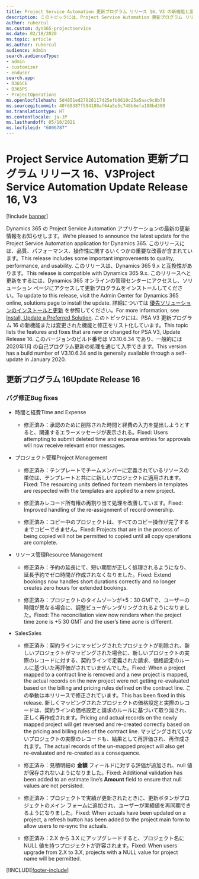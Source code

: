 ```yaml
---
title: Project Service Automation 更新プログラム リリース 16、V3 の新機能と変更点
description: このトピックには、Project Service Automation 更新プログラム リリース 16、V3 で利用可能な機能と修正をリスト化しています。
author: ruhercul
ms.custom: dyn365-projectservice
ms.date: 02/18/2020
ms.topic: article
ms.author: ruhercul
audience: Admin
search.audienceType:
- admin
- customizer
- enduser
search.app:
- D365CE
- D365PS
- ProjectOperations
ms.openlocfilehash: 5d4851ed27028117d25efb0610c25a5aac9c8b70
ms.sourcegitcommit: 40f68387f594180af64a5e5c748b6efa188bd300
ms.translationtype: HT
ms.contentlocale: ja-JP
ms.lasthandoff: 05/10/2021
ms.locfileid: "6006787"
---
```

# <a name="project-service-automation-update-release-16-v3"></a><span data-ttu-id="beb8e-103">Project Service Automation 更新プログラム リリース 16、V3</span><span class="sxs-lookup"><span data-stu-id="beb8e-103">Project Service Automation Update Release 16, V3</span></span>

[!include [banner](../includes/psa-now-project-operations.md)]

<span data-ttu-id="beb8e-104">Dynamics 365 の Project Service Automation アプリケーションの最新の更新情報をお知らせします。</span><span class="sxs-lookup"><span data-stu-id="beb8e-104">We’re pleased to announce the latest update for the Project Service Automation application for Dynamics 365.</span></span> <span data-ttu-id="beb8e-105">このリリースには、品質、パフォーマンス、操作性に関するいくつかの重要な改善が含まれています。</span><span class="sxs-lookup"><span data-stu-id="beb8e-105">This release includes some important improvements to quality, performance, and usability.</span></span>  <span data-ttu-id="beb8e-106">このリリースは、Dynamics 365 9.x と互換性があります。</span><span class="sxs-lookup"><span data-stu-id="beb8e-106">This release is compatible with Dynamics 365 9.x.</span></span> <span data-ttu-id="beb8e-107">このリリースへと更新をするには、Dynamics 365 オンラインの管理センターにアクセスし、ソリューション ページにアクセスして更新プログラムをインストールしてください。</span><span class="sxs-lookup"><span data-stu-id="beb8e-107">To update to this release, visit the Admin Center for Dynamics 365 online, solutions page to install the update.</span></span> <span data-ttu-id="beb8e-108">詳細については [優先ソリューションのインストールと更新](/dynamics365/project-service/upgrade-psa-home-page) を参照してください。</span><span class="sxs-lookup"><span data-stu-id="beb8e-108">For more information, see [Install, Update a Preferred Solution](/dynamics365/project-service/upgrade-psa-home-page).</span></span>
<span data-ttu-id="beb8e-109">このトピックには、PSA V3 更新プログラム 16 の新機能または変更された機能と修正をリスト化しています。</span><span class="sxs-lookup"><span data-stu-id="beb8e-109">This topic lists the features and fixes that are new or changed for PSA V3, Update Release 16.</span></span> <span data-ttu-id="beb8e-110">このバージョンのビルド番号は V3.10.6.34 であり、一般的には 2020年1月 の自己プログラム更新の処理を通じて入手できます。</span><span class="sxs-lookup"><span data-stu-id="beb8e-110">This version has a build number of V3.10.6.34 and is generally available through a self-update in January 2020.</span></span>


## <a name="update-release-16"></a><span data-ttu-id="beb8e-111">更新プログラム 16</span><span class="sxs-lookup"><span data-stu-id="beb8e-111">Update Release 16</span></span>

### <a name="bug-fixes"></a><span data-ttu-id="beb8e-112">バグ修正</span><span class="sxs-lookup"><span data-stu-id="beb8e-112">Bug fixes</span></span>

-   <span data-ttu-id="beb8e-113">時間と経費</span><span class="sxs-lookup"><span data-stu-id="beb8e-113">Time and Expense</span></span>

    -   <span data-ttu-id="beb8e-114">修正済み：承認のために削除された時間と経費の入力を提出しようとすると、関連するエラーメッセージが表示される。</span><span class="sxs-lookup"><span data-stu-id="beb8e-114">Fixed: Users attempting to submit deleted time and expense entries for approvals will now receive relevant error messages.</span></span>

-   <span data-ttu-id="beb8e-115">プロジェクト管理</span><span class="sxs-lookup"><span data-stu-id="beb8e-115">Project Management</span></span>

    -   <span data-ttu-id="beb8e-116">修正済み：テンプレートでチームメンバーに定義されているリソースの単位は、テンプレートと共にに新しいプロジェクトに適用されます。</span><span class="sxs-lookup"><span data-stu-id="beb8e-116">Fixed: The resourcing units defined for team members in templates are respected with the templates are applied to a new project.</span></span>

    -   <span data-ttu-id="beb8e-117">修正済みレコード所有権の再割り当て処理を改善しています。</span><span class="sxs-lookup"><span data-stu-id="beb8e-117">Fixed: Improved handling of the re-assignment of record ownership.</span></span>

    -   <span data-ttu-id="beb8e-118">修正済み：コピー中のプロジェクトは、すべてのコピー操作が完了するまでコピーできません。</span><span class="sxs-lookup"><span data-stu-id="beb8e-118">Fixed: Projects that are in the process of being copied will not be permitted to copied until all copy operations are complete.</span></span>

-   <span data-ttu-id="beb8e-119">リソース管理</span><span class="sxs-lookup"><span data-stu-id="beb8e-119">Resource Management</span></span>

    -   <span data-ttu-id="beb8e-120">修正済み：予約の延長にて、短い期間が正しく処理されるようになり、延長予約でゼロ時間が作成されなくなりました。</span><span class="sxs-lookup"><span data-stu-id="beb8e-120">Fixed: Extend bookings now handles short durations correctly and no longer creates zero hours for extended bookings.</span></span>

    -   <span data-ttu-id="beb8e-121">修正済み：プロジェクトのタイムゾーンが+5：30 GMTで、ユーザーの時間が異なる場合に、調整ビューがレンダリングされるようになりました。</span><span class="sxs-lookup"><span data-stu-id="beb8e-121">Fixed: The reconciliation view now renders when the project time zone is +5:30 GMT and the user’s time aone is different.</span></span>

-   <span data-ttu-id="beb8e-122">Sales</span><span class="sxs-lookup"><span data-stu-id="beb8e-122">Sales</span></span>

    -   <span data-ttu-id="beb8e-123">修正済み：契約ラインにマッピングされたプロジェクトが削除され、新しいプロジェクトがマッピングされた場合に、新しいプロジェクトの実際のレコードに対する、契約ラインで定義された請求、価格設定のルールに基づいた再評価がされていませんでした。</span><span class="sxs-lookup"><span data-stu-id="beb8e-123">Fixed: When a project mapped to a contract line is removed and a new project is mapped, the actual records on the new project were not getting re-evaluated based on the billing and pricing rules defined on the contract line.</span></span> <span data-ttu-id="beb8e-124">この挙動は本リリースで修正されています。</span><span class="sxs-lookup"><span data-stu-id="beb8e-124">This has been fixed in this release.</span></span> <span data-ttu-id="beb8e-125">新しくマッピングされたプロジェクトの価格設定と実際のレコードは、契約ラインの価格設定と請求のルールに基づいて取り消され、正しく再作成されます。</span><span class="sxs-lookup"><span data-stu-id="beb8e-125">Pricing and actual records on the newly mapped project will get reversed and re-created correctly based on the pricing and billing rules of the contract line.</span></span> <span data-ttu-id="beb8e-126">マッピングされていないプロジェクトの実際のレコードも、結果として再評価され、再作成されます。</span><span class="sxs-lookup"><span data-stu-id="beb8e-126">The actual records of the un-mapped project will also get re-evaluated and re-created as a consequence.</span></span>

    -   <span data-ttu-id="beb8e-127">修正済み：見積明細の **金額** フィールドに対する評価が追加され、null 値が保存されないようになりました。</span><span class="sxs-lookup"><span data-stu-id="beb8e-127">Fixed: Additional validation has been added to an estimate line’s **Amount** field to ensure that null values are not persisted.</span></span>

    -   <span data-ttu-id="beb8e-128">修正済み：プロジェクトで実績が更新されたときに、更新ボタンがプロジェクトのメイン フォームに追加され、ユーザーが実績値を再同期できるようになりました。</span><span class="sxs-lookup"><span data-stu-id="beb8e-128">Fixed: When actuals have been updated on a project, a refresh button has been added to the project main form to allow users to re-sync the actuals.</span></span>

    -   <span data-ttu-id="beb8e-129">修正済み：2.X から 3.X にアップグレードすると、プロジェクト名に NULL 値を持つプロジェクトが許容されます。</span><span class="sxs-lookup"><span data-stu-id="beb8e-129">Fixed: When users upgrade from 2.X to 3.X, projects with a NULL value for project name will be permitted.</span></span>



[!INCLUDE[footer-include](../includes/footer-banner.md)]